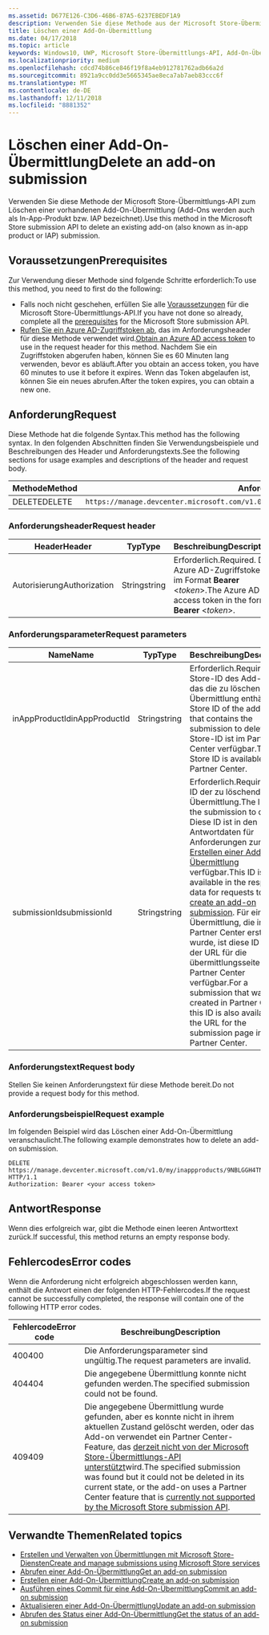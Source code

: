 ```yaml
---
ms.assetid: D677E126-C3D6-46B6-87A5-6237EBEDF1A9
description: Verwenden Sie diese Methode aus der Microsoft Store-Übermittlungs-API zum Löschen einer vorhandenen Add-On-Übermittlung.
title: Löschen einer Add-On-Übermittlung
ms.date: 04/17/2018
ms.topic: article
keywords: Windows10, UWP, Microsoft Store-Übermittlungs-API, Add-On-Übermittlung, löschen, In-App-Produkt, IAP
ms.localizationpriority: medium
ms.openlocfilehash: cdcd74b86ce846f19f8a4eb912781762adb66a2d
ms.sourcegitcommit: 8921a9cc0dd3e5665345ae8eca7ab7aeb83ccc6f
ms.translationtype: MT
ms.contentlocale: de-DE
ms.lasthandoff: 12/11/2018
ms.locfileid: "8881352"
---
```

# <a name="delete-an-add-on-submission"></a><span data-ttu-id="f5850-104">Löschen einer Add-On-Übermittlung</span><span class="sxs-lookup"><span data-stu-id="f5850-104">Delete an add-on submission</span></span>

<span data-ttu-id="f5850-105">Verwenden Sie diese Methode der Microsoft Store-Übermittlungs-API zum Löschen einer vorhandenen Add-On-Übermittlung (Add-Ons werden auch als In-App-Produkt bzw. IAP bezeichnet).</span><span class="sxs-lookup"><span data-stu-id="f5850-105">Use this method in the Microsoft Store submission API to delete an existing add-on (also known as in-app product or IAP) submission.</span></span>

## <a name="prerequisites"></a><span data-ttu-id="f5850-106">Voraussetzungen</span><span class="sxs-lookup"><span data-stu-id="f5850-106">Prerequisites</span></span>

<span data-ttu-id="f5850-107">Zur Verwendung dieser Methode sind folgende Schritte erforderlich:</span><span class="sxs-lookup"><span data-stu-id="f5850-107">To use this method, you need to first do the following:</span></span>

* <span data-ttu-id="f5850-108">Falls noch nicht geschehen, erfüllen Sie alle [Voraussetzungen](create-and-manage-submissions-using-windows-store-services.md#prerequisites) für die Microsoft Store-Übermittlungs-API.</span><span class="sxs-lookup"><span data-stu-id="f5850-108">If you have not done so already, complete all the [prerequisites](create-and-manage-submissions-using-windows-store-services.md#prerequisites) for the Microsoft Store submission API.</span></span>
* <span data-ttu-id="f5850-109">[Rufen Sie ein Azure AD-Zugriffstoken ab](create-and-manage-submissions-using-windows-store-services.md#obtain-an-azure-ad-access-token), das im Anforderungsheader für diese Methode verwendet wird.</span><span class="sxs-lookup"><span data-stu-id="f5850-109">[Obtain an Azure AD access token](create-and-manage-submissions-using-windows-store-services.md#obtain-an-azure-ad-access-token) to use in the request header for this method.</span></span> <span data-ttu-id="f5850-110">Nachdem Sie ein Zugriffstoken abgerufen haben, können Sie es 60 Minuten lang verwenden, bevor es abläuft.</span><span class="sxs-lookup"><span data-stu-id="f5850-110">After you obtain an access token, you have 60 minutes to use it before it expires.</span></span> <span data-ttu-id="f5850-111">Wenn das Token abgelaufen ist, können Sie ein neues abrufen.</span><span class="sxs-lookup"><span data-stu-id="f5850-111">After the token expires, you can obtain a new one.</span></span>

## <a name="request"></a><span data-ttu-id="f5850-112">Anforderung</span><span class="sxs-lookup"><span data-stu-id="f5850-112">Request</span></span>

<span data-ttu-id="f5850-113">Diese Methode hat die folgende Syntax.</span><span class="sxs-lookup"><span data-stu-id="f5850-113">This method has the following syntax.</span></span> <span data-ttu-id="f5850-114">In den folgenden Abschnitten finden Sie Verwendungsbeispiele und Beschreibungen des Header und Anforderungstexts.</span><span class="sxs-lookup"><span data-stu-id="f5850-114">See the following sections for usage examples and descriptions of the header and request body.</span></span>

| <span data-ttu-id="f5850-115">Methode</span><span class="sxs-lookup"><span data-stu-id="f5850-115">Method</span></span> | <span data-ttu-id="f5850-116">Anforderungs-URI</span><span class="sxs-lookup"><span data-stu-id="f5850-116">Request URI</span></span>                                                      |
|--------|------------------------------------------------------------------|
| <span data-ttu-id="f5850-117">DELETE</span><span class="sxs-lookup"><span data-stu-id="f5850-117">DELETE</span></span>    | ```https://manage.devcenter.microsoft.com/v1.0/my/inappproducts/{inAppProductId}/submissions/{submissionId}``` |


### <a name="request-header"></a><span data-ttu-id="f5850-118">Anforderungsheader</span><span class="sxs-lookup"><span data-stu-id="f5850-118">Request header</span></span>

| <span data-ttu-id="f5850-119">Header</span><span class="sxs-lookup"><span data-stu-id="f5850-119">Header</span></span>        | <span data-ttu-id="f5850-120">Typ</span><span class="sxs-lookup"><span data-stu-id="f5850-120">Type</span></span>   | <span data-ttu-id="f5850-121">Beschreibung</span><span class="sxs-lookup"><span data-stu-id="f5850-121">Description</span></span>                                                                 |
|---------------|--------|-----------------------------------------------------------------------------|
| <span data-ttu-id="f5850-122">Autorisierung</span><span class="sxs-lookup"><span data-stu-id="f5850-122">Authorization</span></span> | <span data-ttu-id="f5850-123">String</span><span class="sxs-lookup"><span data-stu-id="f5850-123">string</span></span> | <span data-ttu-id="f5850-124">Erforderlich.</span><span class="sxs-lookup"><span data-stu-id="f5850-124">Required.</span></span> <span data-ttu-id="f5850-125">Das Azure AD-Zugriffstoken im Format **Bearer** &lt;*token*&gt;.</span><span class="sxs-lookup"><span data-stu-id="f5850-125">The Azure AD access token in the form **Bearer** &lt;*token*&gt;.</span></span> |


### <a name="request-parameters"></a><span data-ttu-id="f5850-126">Anforderungsparameter</span><span class="sxs-lookup"><span data-stu-id="f5850-126">Request parameters</span></span>

| <span data-ttu-id="f5850-127">Name</span><span class="sxs-lookup"><span data-stu-id="f5850-127">Name</span></span>        | <span data-ttu-id="f5850-128">Typ</span><span class="sxs-lookup"><span data-stu-id="f5850-128">Type</span></span>   | <span data-ttu-id="f5850-129">Beschreibung</span><span class="sxs-lookup"><span data-stu-id="f5850-129">Description</span></span>                                                                 |
|---------------|--------|-----------------------------------------------------------------------------|
| <span data-ttu-id="f5850-130">inAppProductId</span><span class="sxs-lookup"><span data-stu-id="f5850-130">inAppProductId</span></span> | <span data-ttu-id="f5850-131">String</span><span class="sxs-lookup"><span data-stu-id="f5850-131">string</span></span> | <span data-ttu-id="f5850-132">Erforderlich.</span><span class="sxs-lookup"><span data-stu-id="f5850-132">Required.</span></span> <span data-ttu-id="f5850-133">Die Store-ID des Add-Ons, das die zu löschende Übermittlung enthält.</span><span class="sxs-lookup"><span data-stu-id="f5850-133">The Store ID of the add-on that contains the submission to delete.</span></span> <span data-ttu-id="f5850-134">Die Store-ID ist im Partner Center verfügbar.</span><span class="sxs-lookup"><span data-stu-id="f5850-134">The Store ID is available in Partner Center.</span></span>  |
| <span data-ttu-id="f5850-135">submissionId</span><span class="sxs-lookup"><span data-stu-id="f5850-135">submissionId</span></span> | <span data-ttu-id="f5850-136">String</span><span class="sxs-lookup"><span data-stu-id="f5850-136">string</span></span> | <span data-ttu-id="f5850-137">Erforderlich.</span><span class="sxs-lookup"><span data-stu-id="f5850-137">Required.</span></span> <span data-ttu-id="f5850-138">Die ID der zu löschenden Übermittlung.</span><span class="sxs-lookup"><span data-stu-id="f5850-138">The ID of the submission to delete.</span></span> <span data-ttu-id="f5850-139">Diese ID ist in den Antwortdaten für Anforderungen zum [Erstellen einer Add-On-Übermittlung](create-an-add-on-submission.md) verfügbar.</span><span class="sxs-lookup"><span data-stu-id="f5850-139">This ID is available in the response data for requests to [create an add-on submission](create-an-add-on-submission.md).</span></span> <span data-ttu-id="f5850-140">Für eine Übermittlung, die im Partner Center erstellt wurde, ist diese ID auch in der URL für die übermittlungsseite im Partner Center verfügbar.</span><span class="sxs-lookup"><span data-stu-id="f5850-140">For a submission that was created in Partner Center, this ID is also available in the URL for the submission page in Partner Center.</span></span>  |


### <a name="request-body"></a><span data-ttu-id="f5850-141">Anforderungstext</span><span class="sxs-lookup"><span data-stu-id="f5850-141">Request body</span></span>

<span data-ttu-id="f5850-142">Stellen Sie keinen Anforderungstext für diese Methode bereit.</span><span class="sxs-lookup"><span data-stu-id="f5850-142">Do not provide a request body for this method.</span></span>


### <a name="request-example"></a><span data-ttu-id="f5850-143">Anforderungsbeispiel</span><span class="sxs-lookup"><span data-stu-id="f5850-143">Request example</span></span>

<span data-ttu-id="f5850-144">Im folgenden Beispiel wird das Löschen einer Add-On-Übermittlung veranschaulicht.</span><span class="sxs-lookup"><span data-stu-id="f5850-144">The following example demonstrates how to delete an add-on submission.</span></span>

```
DELETE https://manage.devcenter.microsoft.com/v1.0/my/inappproducts/9NBLGGH4TNMP/submissions/1152921504621230023 HTTP/1.1
Authorization: Bearer <your access token>
```

## <a name="response"></a><span data-ttu-id="f5850-145">Antwort</span><span class="sxs-lookup"><span data-stu-id="f5850-145">Response</span></span>

<span data-ttu-id="f5850-146">Wenn dies erfolgreich war, gibt die Methode einen leeren Antworttext zurück.</span><span class="sxs-lookup"><span data-stu-id="f5850-146">If successful, this method returns an empty response body.</span></span>

## <a name="error-codes"></a><span data-ttu-id="f5850-147">Fehlercodes</span><span class="sxs-lookup"><span data-stu-id="f5850-147">Error codes</span></span>

<span data-ttu-id="f5850-148">Wenn die Anforderung nicht erfolgreich abgeschlossen werden kann, enthält die Antwort einen der folgenden HTTP-Fehlercodes.</span><span class="sxs-lookup"><span data-stu-id="f5850-148">If the request cannot be successfully completed, the response will contain one of the following HTTP error codes.</span></span>

| <span data-ttu-id="f5850-149">Fehlercode</span><span class="sxs-lookup"><span data-stu-id="f5850-149">Error code</span></span> |  <span data-ttu-id="f5850-150">Beschreibung</span><span class="sxs-lookup"><span data-stu-id="f5850-150">Description</span></span>   |
|--------|------------------|
| <span data-ttu-id="f5850-151">400</span><span class="sxs-lookup"><span data-stu-id="f5850-151">400</span></span>  | <span data-ttu-id="f5850-152">Die Anforderungsparameter sind ungültig.</span><span class="sxs-lookup"><span data-stu-id="f5850-152">The request parameters are invalid.</span></span> |
| <span data-ttu-id="f5850-153">404</span><span class="sxs-lookup"><span data-stu-id="f5850-153">404</span></span>  | <span data-ttu-id="f5850-154">Die angegebene Übermittlung konnte nicht gefunden werden.</span><span class="sxs-lookup"><span data-stu-id="f5850-154">The specified submission could not be found.</span></span> |
| <span data-ttu-id="f5850-155">409</span><span class="sxs-lookup"><span data-stu-id="f5850-155">409</span></span>  | <span data-ttu-id="f5850-156">Die angegebene Übermittlung wurde gefunden, aber es konnte nicht in ihrem aktuellen Zustand gelöscht werden, oder das Add-on verwendet ein Partner Center-Feature, das [derzeit nicht von der Microsoft Store-Übermittlungs-API unterstützt](create-and-manage-submissions-using-windows-store-services.md#not_supported)wird.</span><span class="sxs-lookup"><span data-stu-id="f5850-156">The specified submission was found but it could not be deleted in its current state, or the add-on uses a Partner Center feature that is [currently not supported by the Microsoft Store submission API](create-and-manage-submissions-using-windows-store-services.md#not_supported).</span></span> |


## <a name="related-topics"></a><span data-ttu-id="f5850-157">Verwandte Themen</span><span class="sxs-lookup"><span data-stu-id="f5850-157">Related topics</span></span>

* [<span data-ttu-id="f5850-158">Erstellen und Verwalten von Übermittlungen mit Microsoft Store-Diensten</span><span class="sxs-lookup"><span data-stu-id="f5850-158">Create and manage submissions using Microsoft Store services</span></span>](create-and-manage-submissions-using-windows-store-services.md)
* [<span data-ttu-id="f5850-159">Abrufen einer Add-On-Übermittlung</span><span class="sxs-lookup"><span data-stu-id="f5850-159">Get an add-on submission</span></span>](get-an-add-on-submission.md)
* [<span data-ttu-id="f5850-160">Erstellen einer Add-On-Übermittlung</span><span class="sxs-lookup"><span data-stu-id="f5850-160">Create an add-on submission</span></span>](create-an-add-on-submission.md)
* [<span data-ttu-id="f5850-161">Ausführen eines Commit für eine Add-On-Übermittlung</span><span class="sxs-lookup"><span data-stu-id="f5850-161">Commit an add-on submission</span></span>](commit-an-add-on-submission.md)
* [<span data-ttu-id="f5850-162">Aktualisieren einer Add-On-Übermittlung</span><span class="sxs-lookup"><span data-stu-id="f5850-162">Update an add-on submission</span></span>](update-an-add-on-submission.md)
* [<span data-ttu-id="f5850-163">Abrufen des Status einer Add-On-Übermittlung</span><span class="sxs-lookup"><span data-stu-id="f5850-163">Get the status of an add-on submission</span></span>](get-status-for-an-add-on-submission.md)
